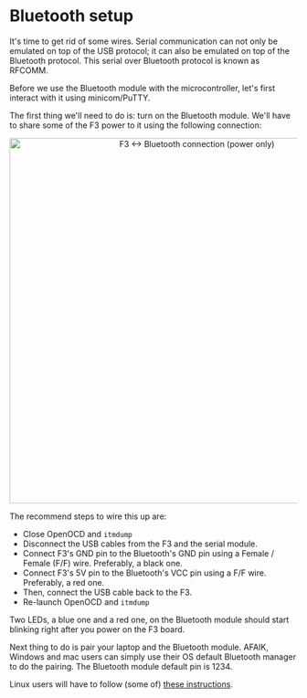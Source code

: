 # Bluetooth setup

It's time to get rid of some wires. Serial communication can not only be
emulated on top of the USB protocol; it can also be emulated on top of the
Bluetooth protocol. This serial over Bluetooth protocol is known as RFCOMM.

Before we use the Bluetooth module with the microcontroller, let's first
interact with it using minicom/PuTTY.

The first thing we'll need to do is: turn on the Bluetooth module. We'll have to
share some of the F3 power to it using the following connection:

<p align="center">
<img height=640 title="F3 <-> Bluetooth connection (power only)" src="assets/f3-bluetooth-power-only.png">
</p>

The recommend steps to wire this up are:

- Close OpenOCD and `itmdump`
- Disconnect the USB cables from the F3 and the serial module.
- Connect F3's GND pin to the Bluetooth's GND pin using a Female / Female (F/F)
  wire. Preferably, a black one.
- Connect F3's 5V pin to the Bluetooth's VCC pin using a F/F wire. Preferably, a
  red one.
- Then, connect the USB cable back to the F3.
- Re-launch OpenOCD and `itmdump`

Two LEDs, a blue one and a red one, on the Bluetooth module should start
blinking right after you power on the F3 board.

Next thing to do is pair your laptop and the Bluetooth module. AFAIK, Windows
and mac users can simply use their OS default Bluetooth manager to do the
pairing. The Bluetooth module default pin is 1234.

Linux users will have to follow (some of) [these instructions].

[these instructions]: 11-bluetooth-setup/linux.html
